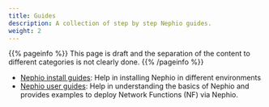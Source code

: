 ```yaml
---
title: Guides
description: A collection of step by step Nephio guides.
weight: 2
---
```


{{% pageinfo %}}
This page is draft and the separation of the content to different categories is not clearly done. 
{{% /pageinfo %}}


* [Nephio install guides](/content/en/docs/guides/install-guides/_index_.md): Help in installing Nephio in different environments
* [Nephio user guides](/content/en/docs/guides/user-guides/_index.md_): Help in understanding the basics of Nephio and provides examples to deploy Network Functions (NF) via Nephio. 
